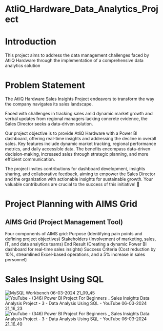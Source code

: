 # AtliQ_Hardware_Data_Analytics_Project

# Introduction
This project aims to address the data management challenges faced by AtliQ Hardware through the implementation of a comprehensive data analytics solution

# Problem Statement
The AtliQ Hardware Sales Insights Project endeavors to transform the way the company navigates its sales landscape. 

Faced with challenges in tracking sales amid dynamic market growth and verbal updates from regional managers lacking concrete evidence, the Sales Director seeks a data-driven solution. 

Our project objective is to provide AtliQ Hardware with a Power BI dashboard, offering real-time insights and addressing the decline in overall sales. Key features include dynamic market tracking, regional performance metrics, and daily accessible data. The benefits encompass data-driven decision-making, increased sales through strategic planning, and more efficient communication.

The project invites contributions for dashboard development, insights sharing, and collaborative feedback, aiming to empower the Sales Director and the organization with actionable insights for sustainable growth. Your valuable contributions are crucial to the success of this initiative! 🚀

# Project Planning with AIMS Grid
## AIMS Grid (Project Management Tool)
Four components of AIMS grid:
Purpose (Identifying pain points and defining project objectives)
Stakeholders (Involvement of marketing, sales, IT, and data analytics teams)
End Result (Creating a dynamic Power BI dashboard for real-time sales insights) 
Success Criteria (Cost reduction by 10%, streamlined Excel-based operations, and a 5% increase in sales personnel)

# Sales Insight Using SQL 

![MySQL Workbench 06-03-2024 21_09_45](https://github.com/Prajjwal011/AtliQ_Hardware_Data_Analytics_Project/assets/140709421/423a9e7c-8389-4430-bc50-6e268b604a2d)
![YouTube - (346) Power BI Project For Beginners _ Sales Insights Data Analysis Project - 3 - Data Analysis Using SQL - YouTube 06-03-2024 21_16_23](https://github.com/Prajjwal011/AtliQ_Hardware_Data_Analytics_Project/assets/140709421/de70c621-1919-41b4-91b9-52fd33cd2d39)
![YouTube - (346) Power BI Project For Beginners _ Sales Insights Data Analysis Project - 3 - Data Analysis Using SQL - YouTube 06-03-2024 21_16_40](https://github.com/Prajjwal011/AtliQ_Hardware_Data_Analytics_Project/assets/140709421/1deb382e-434d-4acb-9195-c237c3a42312)





